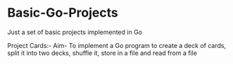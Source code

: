 # Basic-Go-Projects
Just a set of basic projects implemented in Go

Project Cards:-
Aim- To implement a Go program to create a deck of cards, split it into two decks, shuffle it, store in a file and read from a file